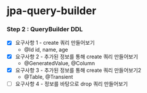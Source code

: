 # jpa-query-builder

### Step 2 : QueryBuilder DDL

- [x] 요구사항 1 - create 쿼리 만들어보기
  - @Id id, name, age
- [x] 요구사항 2 - 추가된 정보를 통해 create 쿼리 만들어보기
  - @GeneratedValue, @Column
- [x] 요구사항 3 - 추가된 정보를 통해 create 쿼리 만들어보기2
  - @Table, @Transient
- [ ] 요구사항 4 - 정보를 바탕으로 drop 쿼리 만들어보기
